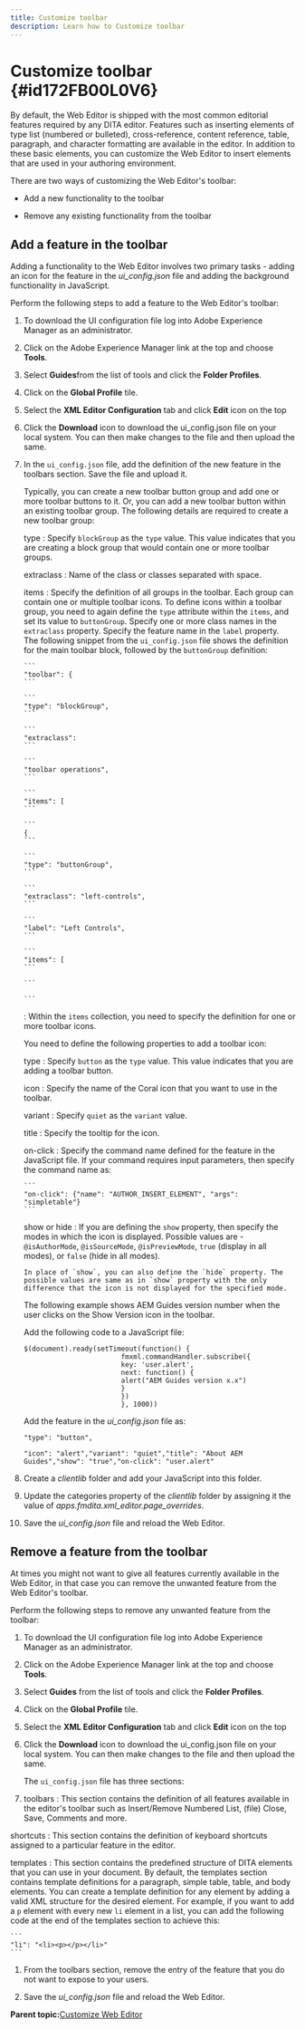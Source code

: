 ```yaml
---
title: Customize toolbar
description: Learn how to Customize toolbar
---
```


# Customize toolbar {#id172FB00L0V6}

By default, the Web Editor is shipped with the most common editorial features required by any DITA editor. Features such as inserting elements of type list \(numbered or bulleted\), cross-reference, content reference, table, paragraph, and character formatting are available in the editor. In addition to these basic elements, you can customize the Web Editor to insert elements that are used in your authoring environment.

There are two ways of customizing the Web Editor's toolbar:

-   Add a new functionality to the toolbar

-   Remove any existing functionality from the toolbar


## Add a feature in the toolbar 

Adding a functionality to the Web Editor involves two primary tasks - adding an icon for the feature in the *ui\_config.json* file and adding the background functionality in JavaScript.

Perform the following steps to add a feature to the Web Editor's toolbar:

1.  To download the UI configuration file log into Adobe Experience Manager as an administrator.

1.  Click on the Adobe Experience Manager link at the top and choose **Tools**.
1.  Select **Guides**from the list of tools and click the **Folder Profiles**.
1.  Click on the **Global Profile** tile.
1.  Select the **XML Editor Configuration** tab and click **Edit** icon on the top
1.  Click the **Download** icon to download the ui\_config.json file on your local system. You can then make changes to the file and then upload the same.
1.  In the `ui_config.json` file, add the definition of the new feature in the toolbars section. Save the file and upload it.

    Typically, you can create a new toolbar button group and add one or more toolbar buttons to it. Or, you can add a new toolbar button within an existing toolbar group. The following details are required to create a new toolbar group:

    type
    :   Specify `blockGroup` as the `type` value. This value indicates that you are creating a block group that would contain one or more toolbar groups.

    extraclass
    :   Name of the class or classes separated with space.

    items
    :   Specify the definition of all groups in the toolbar. Each group can contain one or multiple toolbar icons. To define icons within a toolbar group, you need to again define the `type` attribute within the `items`, and set its value to `buttonGroup`. Specify one or more class names in the `extraclass` property. Specify the feature name in the `label` property. The following snippet from the `ui_config.json` file shows the definition for the main toolbar block, followed by the `buttonGroup` definition:

        ```
        "toolbar": {    
        ```

        ```
        "type": "blockGroup",    
        ```

        ```
        "extraclass": 
        ```

        ```
        "toolbar operations",    
        ```

        ```
        "items": [      
        ```

        ```
        {        
        ```

        ```
        "type": "buttonGroup",        
        ```

        ```
        "extraclass": "left-controls",        
        ```

        ```
        "label": "Left Controls",        
        ```

        ```
        "items": [
        ```

        ```

        ```

    :   Within the `items` collection, you need to specify the definition for one or more toolbar icons.

    You need to define the following properties to add a toolbar icon:

    type
    :   Specify `button` as the `type` value. This value indicates that you are adding a toolbar button.

    icon
    :   Specify the name of the Coral icon that you want to use in the toolbar.

    variant
    :   Specify `quiet` as the `variant` value.

    title
    :   Specify the tooltip for the icon.

    on-click
    :   Specify the command name defined for the feature in the JavaScript file. If your command requires input parameters, then specify the command name as:

        ```
        "on-click": {"name": "AUTHOR_INSERT_ELEMENT", "args": "simpletable"}
        ```

    show or hide
    :   If you are defining the `show` property, then specify the modes in which the icon is displayed. Possible values are - `@isAuthorMode`, `@isSourceMode`, `@isPreviewMode`, `true` \(display in all modes\), or `false` \(hide in all modes\).

        In place of `show`, you can also define the `hide` property. The possible values are same as in `show` property with the only difference that the icon is not displayed for the specified mode.

    The following example shows AEM Guides version number when the user clicks on the Show Version icon in the toolbar.

    Add the following code to a JavaScript file:

    ```
    $(document).ready(setTimeout(function() {
                            fmxml.commandHandler.subscribe({
                            key: 'user.alert',
                            next: function() {
                            alert("AEM Guides version x.x")
                            }
                            })
                            }, 1000))
    ```

    Add the feature in the *ui\_config.json* file as:

    ```
    "type": "button",
    ```

    ```
    "icon": "alert","variant": "quiet","title": "About AEM Guides","show": "true","on-click": "user.alert"
    ```

1.  Create a *clientlib* folder and add your JavaScript into this folder.

1.  Update the categories property of the *clientlib* folder by assigning it the value of *apps.fmdita.xml\_editor.page\_overrides*.

1. Save the *ui\_config.json* file and reload the Web Editor.


## Remove a feature from the toolbar 

At times you might not want to give all features currently available in the Web Editor, in that case you can remove the unwanted feature from the Web Editor's toolbar.

Perform the following steps to remove any unwanted feature from the toolbar:

1.  To download the UI configuration file log into Adobe Experience Manager as an administrator.

1.  Click on the Adobe Experience Manager link at the top and choose **Tools**.
1.  Select **Guides** from the list of tools and click the **Folder Profiles**.
1.  Click on the **Global Profile** tile.
1.  Select the **XML Editor Configuration** tab and click **Edit** icon on the top
1.  Click the **Download** icon to download the ui\_config.json file on your local system. You can then make changes to the file and then upload the same.

    The `ui_config.json` file has three sections:

1.  toolbars
:   This section contains the definition of all features available in the editor's toolbar such as Insert/Remove Numbered List, \(file\) Close, Save, Comments and more.

shortcuts
:   This section contains the definition of keyboard shortcuts assigned to a particular feature in the editor.

templates
:   This section contains the predefined structure of DITA elements that you can use in your document. By default, the templates section contains template definitions for a paragraph, simple table, table, and body elements. You can create a template definition for any element by adding a valid XML structure for the desired element. For example, if you want to add a `p` element with every new `li` element in a list, you can add the following code at the end of the templates section to achieve this:

    ```
    "li": "<li><p></p></li>"
    ```

1.  From the toolbars section, remove the entry of the feature that you do not want to expose to your users.

1.  Save the *ui\_config.json* file and reload the Web Editor.


**Parent topic:**[Customize Web Editor](conf-web-editor.md)

